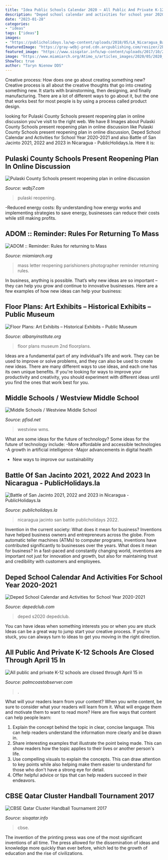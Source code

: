 ```yaml
---
title: "Idea Public Schools Calendar 2020 ~ All Public And Private K-12 Schools Are Closed Through April 15 In"
description: "Deped school calendar and activities for school year 2020-2021"
date: "2023-01-28"
categories:
- "ideas"
tags: ["ideas"]
images:
- "https://publicholidays.la/wp-content/uploads/2018/05/LA_Nicaragua_BattleSanJacinto_Output.jpg"
featuredImage: "https://gray-wdbj-prod.cdn.arcpublishing.com/resizer/2bF0IGnbELkSpothMnBA5T0us78=/980x0/smart/cloudfront-us-east-1.images.arcpublishing.com/gray/BC5HTPESKJBILBDCWTVMWBQHVU.jpg"
featured_image: "https://www.sisqatar.info/wp-content/uploads/2017/10/2-1-768x451.jpg"
image: "https://www.miamiarch.org/Atimo_s/articles_images/2020/05/2020_0518_Letter_to_parishioners_on_reopening_churches_for_Mass-1w_1589854071.jpg"
ShowToc: true
author: "Taryn Nienow DDS"
---
```



Creative process: How does one go about creating something new?
Creative process is all about the creative thoughts that go into creating something new. It starts with brainstorming, then designing, and finally manufacturing. There are a lot of different ways to go about it, but the one that works best for most people is by using a process called product design.

	

		
looking for Pulaski County Schools present reopening plan in online discussion you've visit to the right web. We have 8 Images about Pulaski County Schools present reopening plan in online discussion like Pulaski County Schools present reopening plan in online discussion, Deped School Calendar and Activities for School Year 2020-2021 and also Battle of San Jacinto 2021, 2022 and 2023 in Nicaragua - PublicHolidays.la. Here it is:
		
    
## Pulaski County Schools Present Reopening Plan In Online Discussion

<img loading=lazy src="https://gray-wdbj-prod.cdn.arcpublishing.com/resizer/2bF0IGnbELkSpothMnBA5T0us78=/980x0/smart/cloudfront-us-east-1.images.arcpublishing.com/gray/BC5HTPESKJBILBDCWTVMWBQHVU.jpg" onerror="this.onerror=null;this.src='https://tse2.mm.bing.net/th?id=OIP.kp1AIVCC0bnug42ouM6QlQHaEK&amp;pid=15.1';" alt="Pulaski County Schools present reopening plan in online discussion">

_Source: wdbj7.com_

>pulaski reopening. 

	

-Reduced energy costs: By understanding how energy works and implementing strategies to save energy, businesses can reduce their costs while still making profits.

    
## ADOM :: Reminder: Rules For Returning To Mass

<img loading=lazy src="https://www.miamiarch.org/Atimo_s/articles_images/2020/05/2020_0518_Letter_to_parishioners_on_reopening_churches_for_Mass-1w_1589854071.jpg" onerror="this.onerror=null;this.src='https://tse2.mm.bing.net/th?id=OIP.MUuVKlDdkviZekFkeEzCMwHaJk&amp;pid=15.1';" alt="ADOM :: Reminder: Rules for returning to Mass">

_Source: miamiarch.org_

>mass letter reopening parishioners photographer reminder returning rules. 

	

In business, anything is possible. That’s why new ideas are so important – they can help you grow and continue to innovative businesses. Here are a few examples of how new ideas can help your business: 

    
## Floor Plans: Art Exhibits – Historical Exhibits – Public Museum

<img loading=lazy src="https://www.albanyinstitute.org/tl_files/floorplans/second-flr-v2.jpg" onerror="this.onerror=null;this.src='https://tse3.mm.bing.net/th?id=OIP.YmtLVXn0-Ku5b3CzvyzM8wHaK_&amp;pid=15.1';" alt="Floor Plans: Art Exhibits – Historical Exhibits – Public Museum">

_Source: albanyinstitute.org_

>floor plans museum 2nd floorplans. 

	

Ideas are a fundamental part of any individual's life and work. They can be used to improve or solve problems, and they can also be used to create new ideas. There are many different ways to use ideas, and each one has its own unique benefits. If you're looking for ways to improve your productivity and creativity, you should experiment with different ideas until you find the ones that work best for you.

    
## Middle Schools / Westview Middle School

<img loading=lazy src="https://www.pfisd.net/cms/lib/TX01001527/Centricity/Domain/130/WestviewMSweb.jpg" onerror="this.onerror=null;this.src='https://tse4.mm.bing.net/th?id=OIP.HOk1PyXsLs0m4u50VhtjBAHaEG&amp;pid=15.1';" alt="Middle Schools / Westview Middle School">

_Source: pfisd.net_

>westview wms. 

	

What are some ideas for the future of technology?
Some ideas for the future of technology include: 
-More affordable and accessible technologies 
-A growth in artificial intelligence 
-Major advancements in digital health 
- New ways to improve our sustainability

    
## Battle Of San Jacinto 2021, 2022 And 2023 In Nicaragua - PublicHolidays.la

<img loading=lazy src="https://publicholidays.la/wp-content/uploads/2018/05/LA_Nicaragua_BattleSanJacinto_Output.jpg" onerror="this.onerror=null;this.src='https://tse1.mm.bing.net/th?id=OIP.6CeccGMAtlRlHX-ZXoFu9AHaDF&amp;pid=15.1';" alt="Battle of San Jacinto 2021, 2022 and 2023 in Nicaragua - PublicHolidays.la">

_Source: publicholidays.la_

>nicaragua jacinto san battle publicholidays 2022. 

	

Invention in the current society: What does it mean for business?
Inventions have helped business owners and entrepreneurs across the globe. From automatic teller machines (ATMs) to computer programs, inventions have contributed significantly to businesses over the years. What does it mean for business? In a fast-paced and constantly changing world, inventions are important not just for innovation and growth, but also for maintaining trust and credibility with customers and employees.

    
## Deped School Calendar And Activities For School Year 2020-2021

<img loading=lazy src="https://depedclub.com/wp-content/uploads/2020/05/DO_s2020_007-DepEd-School-Calendar-School-Year-2020-2021-10.jpg" onerror="this.onerror=null;this.src='https://tse1.mm.bing.net/th?id=OIP.NW7RcVR0jVCxBp_o39wzpwAAAA&amp;pid=15.1';" alt="Deped School Calendar and Activities for School Year 2020-2021">

_Source: depedclub.com_

>deped s2020 depedclub. 

	

You can have ideas when something interests you or when you are stuck
Ideas can be a great way to jump start your creative process. If you're stuck, you can always turn to ideas to get you moving in the right direction.

    
## All Public And Private K-12 Schools Are Closed Through April 15 In

<img loading=lazy src="https://www.palmcoastobserver.com/sites/default/files/290375_standard.jpeg" onerror="this.onerror=null;this.src='https://tse1.mm.bing.net/th?id=OIP.ZauIHGhFlER6vkQ8kvN90wHaFj&amp;pid=15.1';" alt="All public and private K-12 schools are closed through April 15 in">

_Source: palmcoastobserver.com_

>. 

	

What will your readers learn from your content?
When you write content, be sure to consider what your readers will learn from it. What will engage them and motivate them to want to read more? Here are five ways that content can help people learn: 
1. Explain the concept behind the topic in clear, concise language. This can help readers understand the information more clearly and be drawn in.
2. Share interesting examples that illustrate the point being made. This can show readers how the topic applies to their lives or another person's life. 
3. Use compelling visuals to explain the concepts. This can draw attention to key points while also helping make them easier to understand for those who don't have a strong eye for detail. 
4. Offer helpful advice or tips that can help readers succeed in their endeavors.

    
## CBSE Qatar Cluster Handball Tournament 2017

<img loading=lazy src="https://www.sisqatar.info/wp-content/uploads/2017/10/2-1-768x451.jpg" onerror="this.onerror=null;this.src='https://tse4.mm.bing.net/th?id=OIP.es94oZWGx3w2e1i_ZnRi-wHaEW&amp;pid=15.1';" alt="CBSE Qatar Cluster Handball Tournament 2017">

_Source: sisqatar.info_

>cbse. 

	

The invention of the printing press was one of the most significant inventions of all time. The press allowed for the dissemination of ideas and knowledge more quickly than ever before, which led to the growth of education and the rise of civilizations.

